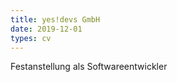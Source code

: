 ```yaml
---
title: yes!devs GmbH
date: 2019-12-01
types: cv
---
```

<!--more-->
Festanstellung als Softwareentwickler
